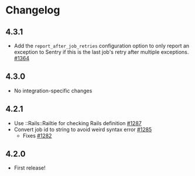 # Changelog

## 4.3.1
- Add the `report_after_job_retries` configuration option to only report an exception to Sentry if this is the last job's retry after multiple exceptions. [#1364](https://github.com/getsentry/sentry-ruby/pull/1364)

## 4.3.0

- No integration-specific changes

## 4.2.1

- Use ::Rails::Railtie for checking Rails definition [#1287](https://github.com/getsentry/sentry-ruby/pull/1284)
- Convert job id to string to avoid weird syntax error [#1285](https://github.com/getsentry/sentry-ruby/pull/1285)
  - Fixes [#1282](https://github.com/getsentry/sentry-ruby/issues/1282)

## 4.2.0

- First release!
